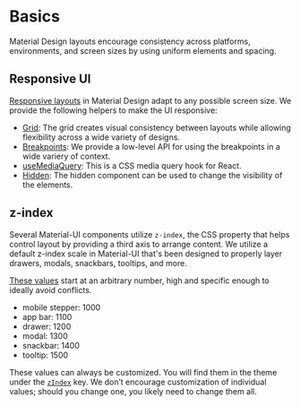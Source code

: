 # Basics

<p class="description">Material Design layouts encourage consistency across platforms, environments, and screen sizes by using uniform elements and spacing.</p>

## Responsive UI

[Responsive layouts](https://material.io/design/layout/responsive-layout-grid.html) in Material Design adapt to any possible screen size.
We provide the following helpers to make the UI responsive:

- [Grid](/layout/grid/): The grid creates visual consistency between layouts while allowing flexibility across a wide variety of designs.
- [Breakpoints](/layout/breakpoints/): We provide a low-level API for using the breakpoints in a wide variery of context.
- [useMediaQuery](/layout/use-media-query/): This is a CSS media query hook for React.
- [Hidden](/layout/hidden/):
The hidden component can be used to change the visibility of the elements.

## z-index

Several Material-UI components utilize `z-index`, the CSS property that helps control layout by providing a third axis to arrange content.
We utilize a default z-index scale in Material-UI that's been designed to properly layer drawers,
modals, snackbars, tooltips, and more.

[These values](https://github.com/mui-org/material-ui/blob/master/packages/material-ui/src/styles/zIndex.js) start at an arbitrary number, high and specific enough to ideally avoid conflicts.

- mobile stepper: 1000
- app bar: 1100
- drawer: 1200
- modal: 1300
- snackbar: 1400
- tooltip: 1500

These values can always be customized.
You will find them in the theme under the [`zIndex`](/customization/default-theme/?expend-path=$.zIndex) key.
We don’t encourage customization of individual values; should you change one, you likely need to change them all.
